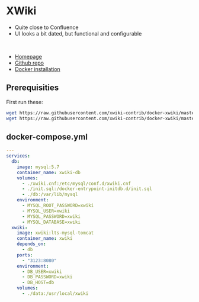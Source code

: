 # XWiki

- Quite close to Confluence
- UI looks a bit dated, but functional and configurable

<br>

- [Homepage](https://www.xwiki.org)
- [Github repo](https://github.com/xwiki)
- [Docker installation](https://github.com/xwiki-contrib/docker-xwiki/blob/master/README.md#using-docker-compose)


## Prerequisities
First run these:
```sh
wget https://raw.githubusercontent.com/xwiki-contrib/docker-xwiki/master/12/mysql-tomcat/mysql/xwiki.cnf
wget https://raw.githubusercontent.com/xwiki-contrib/docker-xwiki/master/12/mysql-tomcat/mysql/init.sql
```

## docker-compose.yml
```yml
---
services:
  db:
    image: mysql:5.7
    container_name: xwiki-db
    volumes:
      - ./xwiki.cnf:/etc/mysql/conf.d/xwiki.cnf
      - ./init.sql:/docker-entrypoint-initdb.d/init.sql
      - ./db:/var/lib/mysql
    environment:
      - MYSQL_ROOT_PASSWORD=xwiki
      - MYSQL_USER=xwiki
      - MYSQL_PASSWORD=xwiki
      - MYSQL_DATABASE=xwiki
  xwiki:
    image: xwiki:lts-mysql-tomcat
    container_name: xwiki
    depends_on:
      - db
    ports:
      - "3123:8080"
    environment:
      - DB_USER=xwiki
      - DB_PASSWORD=xwiki
      - DB_HOST=db
    volumes:
      - ./data:/usr/local/xwiki
```
